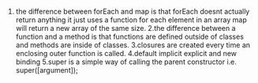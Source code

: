 
1. the difference between forEach and map is that forEach doesnt actually return anything it just uses a function for each element in an array map will return a new array of the same size.
2.the difference between a function and a method is that functions are defined outside of classes and methods are inside of classes.
3.closures are created every time an enclosing outer function is called.
4.default implicit explicit and new binding
5.super is a simple way of calling the parent constructor i.e. super([argument]);